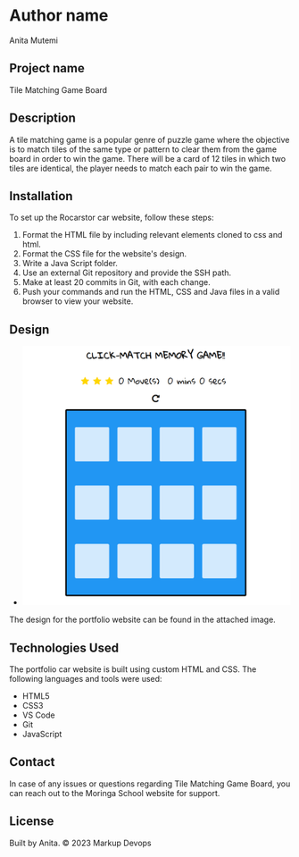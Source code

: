 # Author name

Anita Mutemi

## Project name

Tile Matching Game Board

## Description

A tile matching game is a popular genre of puzzle game where the objective is to match tiles of the same type or pattern to clear them from the game board in order to win the game. There will be a card of 12 tiles in which two tiles are identical, the player needs to match each pair to win the game.

## Installation

To set up the Rocarstor car website, follow these steps:

1. Format the HTML file by including relevant elements cloned to css and html.
2. Format the CSS file for the website's design.
3. Write a Java Script folder.
3. Use an external Git repository and provide the SSH path.
4. Make at least 20 commits in Git, with each change.
5. Push your commands and run the HTML, CSS and Java files in a valid browser to view your website.

## Design

- ![](gameoverview.PNG)

The design for the portfolio website can be found in the attached image.

## Technologies Used

The portfolio car website is built using custom HTML and CSS. The following languages and tools were used:

- HTML5
- CSS3
- VS Code
- Git
- JavaScript

## Contact

In case of any issues or questions regarding Tile Matching Game Board, you can reach out to the Moringa School website for support.

## License

Built by Anita. &copy; 2023 Markup Devops
